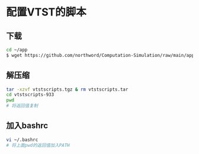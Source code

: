 # 配置VTST的脚本

## 下载

```bash
cd ~/app
$ wget https://github.com/northword/Computation-Simulation/raw/main/app/vtstscripts.tgz
```

## 解压缩

```bash
tar -xzvf vtstscripts.tgz & rm vtstscripts.tar
cd vtstscripts-933
pwd
# 将返回值复制
```

## 加入bashrc

```bash
vi ~/.bashrc
# 将上面pwd的返回值加入PATH
```

